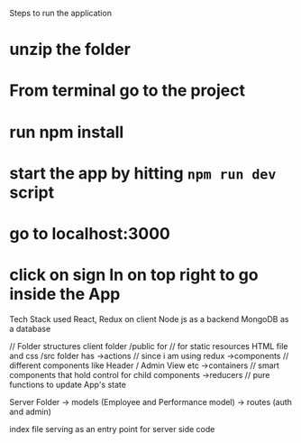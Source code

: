 Steps to run the application
# unzip the folder
# From terminal go to the project
# run npm install
# start the app by hitting `npm run dev` script
# go to localhost:3000
# click on sign In on top right to go inside the App


Tech Stack used
React, Redux on client
Node js as a backend
MongoDB as a database


// Folder structures
client folder
/public for // for static resources HTML file and css
/src folder has
 ->actions // since i am using redux
 ->components // different components like  Header / Admin View etc
 ->containers // smart components that hold control for child components
 ->reducers // pure functions to update App's state

Server Folder
 ->  models (Employee and Performance model)
 -> routes (auth and admin)

index file serving as an entry point for server side code

